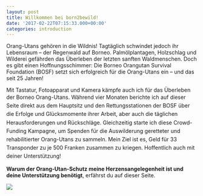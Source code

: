 ```yaml
---
layout: post
title: Willkommen bei born2bewild!
date: '2017-02-22T07:15:33.000+00:00'
categories: introduction
---
```

Orang-Utans gehören in die Wildnis! Tagtäglich schwindet jedoch ihr Lebensraum – der Regenwald auf Borneo. Palmölplantagen, Holzschlag und Wilderei gefährden das Überleben der letzten sanften Waldmenschen. Doch es gibt einen Hoffnungsschimmer: Die Borneo Orangutan Survival Foundation (BOSF) setzt sich erfolgreich für die Orang-Utans ein – und das seit 25 Jahren!

Mit Tastatur, Fotoapparat und Kamera kämpfe auch ich für das Überleben der Borneo Orang-Utans. <span style="line-height: 1.58;">Während vier Monaten berichte ich auf dieser Seite direkt aus dem Hauptsitz und den Rettungsstationen der BOSF über die Erfolge und Glücksmomente ihrer Arbeit, aber auch die täglichen Herausforderungen und Rückschläge. Gleichzeitig starte ich diese Crowd-Funding Kampagne, um Spenden für die Auswilderung geretteter und rehabilitierter Orang-Utans zu sammeln. Mein Ziel ist es, Geld für 33 Transponder zu je 500 Franken zusammen zu kriegen. Hoffentlich auch mit deiner Unterstützung!</span>

**Warum der Orang-Utan-Schutz meine Herzensangelegenheit ist und deine Unterstützung benötigt**, erfährst du auf dieser Seite.

![](/uploads/2017/03/04/10%20December%202016%20%20-%20Noni%20by%20Indrayana.jpg)